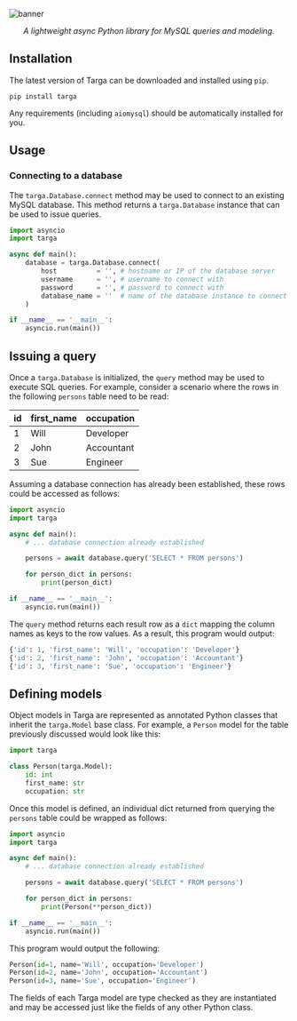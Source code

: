 ![banner](https://user-images.githubusercontent.com/90288849/151036869-f4f2b51e-e3c3-41fe-a0b6-9d8fc58c8a15.jpg)

<div align="center">
    <em>
        A lightweight async Python library for MySQL queries and modeling. 
    </em>
</div>

## Installation
The latest version of Targa can be downloaded and installed using `pip`.

```
pip install targa
```

Any requirements (including `aiomysql`) should be automatically installed for you.

## Usage
### Connecting to a database
The `targa.Database.connect` method may be used to connect to an existing MySQL database. This method returns a `targa.Database` instance that can be used to issue queries.

```Python
import asyncio
import targa

async def main():
    database = targa.Database.connect(
        host          = '', # hostname or IP of the database server
        username      = '', # username to connect with
        password      = '', # password to connect with
        database_name = ''  # name of the database instance to connect to
    )

if __name__ == '__main__':
    asyncio.run(main())
```

## Issuing a query
Once a `targa.Database` is initialized, the `query` method may be used to execute SQL queries. For example, consider a scenario where the rows in the following `persons` table need to be read:

| id | first_name | occupation |
|----|------------|------------|
| 1  | Will       | Developer  |
| 2  | John       | Accountant |
| 3  | Sue        | Engineer   |

Assuming a database connection has already been established, these rows could be accessed as follows:

```Python
import asyncio
import targa

async def main():
    # ... database connection already established

    persons = await database.query('SELECT * FROM persons')

    for person_dict in persons:
        print(person_dict)

if __name__ == '__main__':
    asyncio.run(main())
```

The `query` method returns each result row as a `dict` mapping the column names as keys to the row values. As a result, this program would output:

```Python
{'id': 1, 'first_name': 'Will', 'occupation': 'Developer'}
{'id': 2, 'first_name': 'John', 'occupation': 'Accountant'}
{'id': 3, 'first_name': 'Sue', 'occupation': 'Engineer'}
```

## Defining models
Object models in Targa are represented as annotated Python classes that inherit the `targa.Model` base class. For example, a `Person` model for the table previously discussed would look like this:

```Python
import targa

class Person(targa.Model):
    id: int
    first_name: str
    occupation: str
```

Once this model is defined, an individual dict returned from querying the `persons` table could be wrapped as follows:

```Python
import asyncio
import targa

async def main():
    # ... database connection already established

    persons = await database.query('SELECT * FROM persons')

    for person_dict in persons:
        print(Person(**person_dict))

if __name__ == '__main__':
    asyncio.run(main())
```

This program would output the following:

```Python
Person(id=1, name='Will', occupation='Developer')
Person(id=2, name='John', occupation='Accountant')
Person(id=3, name='Sue', occupation='Engineer')
```

The fields of each Targa model are type checked as they are instantiated and may be accessed just like the fields of any other Python class.
